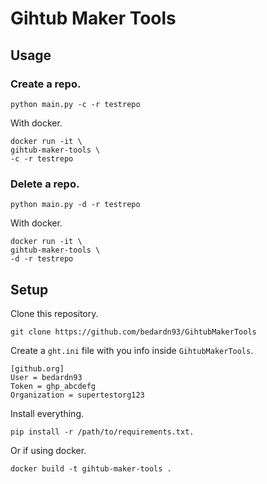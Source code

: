 # Gihtub Maker Tools

## Usage

### Create a repo.

```
python main.py -c -r testrepo
```

With docker.

```
docker run -it \
gihtub-maker-tools \
-c -r testrepo
```

### Delete a repo.

```
python main.py -d -r testrepo
```

With docker.

```
docker run -it \
gihtub-maker-tools \
-d -r testrepo
```

## Setup

Clone this repository.

`git clone https://github.com/bedardn93/GihtubMakerTools`

Create a `ght.ini` file with you info inside `GihtubMakerTools`.

```
[github.org]
User = bedardn93
Token = ghp_abcdefg
Organization = supertestorg123
```

Install everything.

```
pip install -r /path/to/requirements.txt.
```

Or if using docker.

```
docker build -t gihtub-maker-tools .
```